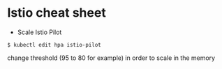# Istio cheat sheet

* Scale Istio Pilot

`$ kubectl edit hpa istio-pilot`

change threshold (95 to 80 for example) in order to scale in the memory

